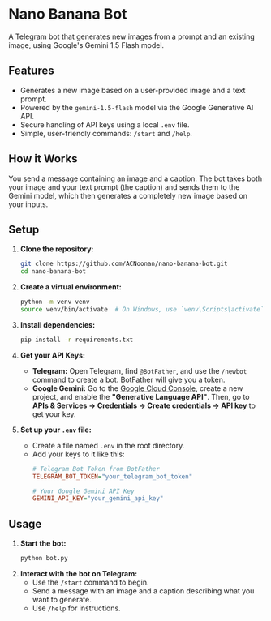 # Nano Banana Bot

A Telegram bot that generates new images from a prompt and an existing image, using Google's Gemini 1.5 Flash model.

## Features

- Generates a new image based on a user-provided image and a text prompt.
- Powered by the `gemini-1.5-flash` model via the Google Generative AI API.
- Secure handling of API keys using a local `.env` file.
- Simple, user-friendly commands: `/start` and `/help`.

## How it Works

You send a message containing an image and a caption. The bot takes both your image and your text prompt (the caption) and sends them to the Gemini model, which then generates a completely new image based on your inputs.

## Setup

1.  **Clone the repository:**
    ```bash
    git clone https://github.com/ACNoonan/nano-banana-bot.git
    cd nano-banana-bot
    ```

2.  **Create a virtual environment:**
    ```bash
    python -m venv venv
    source venv/bin/activate  # On Windows, use `venv\Scripts\activate`
    ```

3.  **Install dependencies:**
    ```bash
    pip install -r requirements.txt
    ```

4.  **Get your API Keys:**
    -   **Telegram:** Open Telegram, find `@BotFather`, and use the `/newbot` command to create a bot. BotFather will give you a token.
    -   **Google Gemini:** Go to the [Google Cloud Console](https://console.cloud.google.com/), create a new project, and enable the **"Generative Language API"**. Then, go to **APIs & Services -> Credentials -> Create credentials -> API key** to get your key.

5.  **Set up your `.env` file:**
    -   Create a file named `.env` in the root directory.
    -   Add your keys to it like this:
        ```ini
        # Telegram Bot Token from BotFather
        TELEGRAM_BOT_TOKEN="your_telegram_bot_token"

        # Your Google Gemini API Key
        GEMINI_API_KEY="your_gemini_api_key"
        ```

## Usage

1.  **Start the bot:**
    ```bash
    python bot.py
    ```
2.  **Interact with the bot on Telegram:**
    -   Use the `/start` command to begin.
    -   Send a message with an image and a caption describing what you want to generate.
    -   Use `/help` for instructions.

